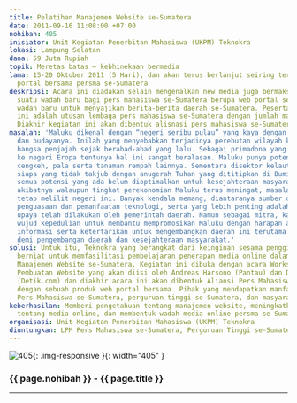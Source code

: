 ```yaml
---
title: Pelatihan Manajemen Website se-Sumatera
date: 2011-09-16 11:08:00 +07:00
nohibah: 405
inisiator: Unit Kegiatan Penerbitan Mahasiswa (UKPM) Teknokra
lokasi: Lampung Selatan
dana: 59 Juta Rupiah
topik: Meretas batas – kebhinekaan bermedia
lama: 15-20 Oktober 2011 (5 Hari), dan akan terus berlanjut seiring terbentuknya web
  portal bersama persma se-Sumatera
deskripsi: Acara ini diadakan selain mengenalkan new media juga bermaksud membuat
  suatu wadah baru bagi pers mahasiswa se-Sumatera berupa web portal sehingga ada
  wadah baru untuk menyajikan berita-berita daerah se-Sumatera. Peserta dalam kegiatan
  ini adalah utusan lembaga pers mahasiswa se-Sumatera dengan jumlah maksimal 30 peserta.
  Diakhir kegiatan ini akan dibentuk alisnasi pers mahasiswa se-Sumatera.
masalah: 'Maluku dikenal dengan “negeri seribu pulau” yang kaya dengan sumber alam
  dan budayanya. Inilah yang menyebabkan terjadinya perebutan wilayah kekuasaan diantara
  bangsa penjajah sejak berabad-abad yang lalu. Sebagai primadona yang terkenal sampai
  ke negeri Eropa tentunya hal ini sangat beralasan. Maluku punya potensi alam seperti:
  cengkeh, pala serta tanaman rempah lainnya. Sementara disektor kelautan dan perikanan,
  siapa yang tidak takjub dengan anugerah Tuhan yang dititipkan di Bumi Maluku?.  Ironisnya,
  semua potensi yang ada belum dioptimalkan untuk kesejahteraan masyarakat lokal,
  akibatnya walaupun tingkat perekonomian Maluku terus meningat, masalah kemiskinan
  tetap melilit negeri ini. Banyak kendala memang, diantaranya sumber daya manusia,
  penguasaan dan pemanfaatan teknologi, serta yang lebih penting adalah promosi daerah.  Berbagai
  upaya telah dilakukan oleh pemerintah daerah. Namun sebagai mitra, kami hadir sebagai
  wujud kepedulian untuk membantu mempromosikan Maluku dengan harapan ada penyebaran
  informasi serta ketertarikan untuk mengembangkan daerah ini terutama dalam berinvestasi
  demi pengembangan daerah dan kesejahteraan masyarakat.'
solusi: Untuk itu, Teknokra yang berangkat dari keinginan sesama penggiat persma,
  berniat untuk memfasilitasi pembelajaran penerapan media online dalam acara Pelatihan
  Manajemen Website se-Sumatera. Kegiatan ini dibuka dengan acara Workshop Manajemen
  Pembuatan Website yang akan diisi oleh Andreas Harsono (Pantau) dan Didik Supriyanto
  (Detik.com) dan diakhir acara ini akan dibentuk Aliansi Pers Mahasiswa (APM) se-Sumatera
  dengan sebuah produk web portal bersama. Pihak yang mendapatkan manfaat adalah LPM
  Pers Mahasiswa se-Sumatera, perguruan tinggi se-Sumatera, dan masyarakat.
keberhasilan: Memberi pengetahuan tentang manajemen website, meningkatkan pengetahuan
  tentang media online, dan membentuk wadah media online persma se-Sumatera
organisasi: Unit Kegiatan Penerbitan Mahasiswa (UKPM) Teknokra
diuntungkan: LPM Pers Mahasiswa se-Sumatera, Perguruan Tinggi se-Sumatera, Masyarakat.
---
```


![405](/static/img/hibahcmb/405.png){: .img-responsive }{: width="405" }

### {{ page.nohibah }} - {{ page.title }}

---
